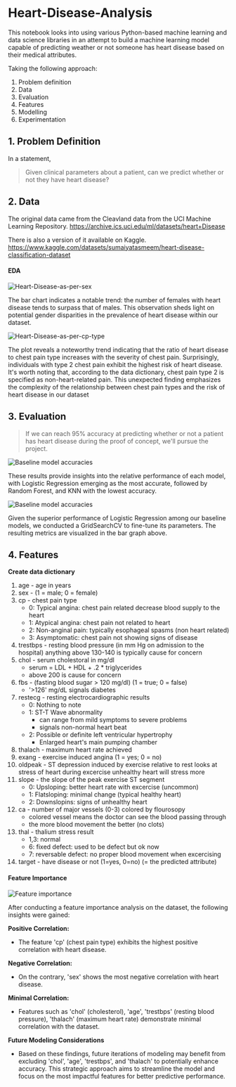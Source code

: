 # Heart-Disease-Analysis
This notebook looks into using various Python-based machine learning and data science libraries in an attempt to build a machine learning model capable of predicting weather or not someone has heart disease based on their medical attributes.

Taking the following approach:

1. Problem definition
2. Data
3. Evaluation
4. Features
5. Modelling
6. Experimentation

## 1. Problem Definition

In a statement,
> Given clinical parameters about a patient, can we predict whether or not they have heart disease?

## 2. Data

The original data came from the Cleavland data from the UCI Machine Learning Repository. https://archive.ics.uci.edu/ml/datasets/heart+Disease

There is also a version of it available on Kaggle. https://www.kaggle.com/datasets/sumaiyatasmeem/heart-disease-classification-dataset

#### EDA

![Heart-Disease-as-per-sex](img/image1.png)

The bar chart indicates a notable trend: the number of females with heart disease tends to surpass that of males. This observation sheds light on potential gender disparities in the prevalence of heart disease within our dataset.

![Heart-Disease-as-per-cp-type](img/image2.png)

The plot reveals a noteworthy trend indicating that the ratio of heart disease to chest pain type increases with the severity of chest pain. Surprisingly, individuals with type 2 chest pain exhibit the highest risk of heart disease. It's worth noting that, according to the data dictionary, chest pain type 2 is specified as non-heart-related pain. This unexpected finding emphasizes the complexity of the relationship between chest pain types and the risk of heart disease in our dataset


## 3. Evaluation 

> If we can reach 95% accuracy at predicting whether or not a patient has heart disease during the proof of concept, we'll pursue the project.

![Baseline model accuracies](img/image0.png)

These results provide insights into the relative performance of each model, with Logistic Regression emerging as the most accurate, followed by Random Forest, and KNN with the lowest accuracy.

![Baseline model accuracies](img/image4.png)

Given the superior performance of Logistic Regression among our baseline models, we conducted a GridSearchCV to fine-tune its parameters. The resulting metrics are visualized in the bar graph above.

## 4. Features

**Create data dictionary**

1. age - age in years
2. sex - (1 = male; 0 = female)
3. cp - chest pain type
    * 0: Typical angina: chest pain related decrease blood supply to the heart
    * 1: Atypical angina: chest pain not related to heart
    * 2: Non-anginal pain: typically esophageal spasms (non heart related)
    * 3: Asymptomatic: chest pain not showing signs of disease
4. trestbps - resting blood pressure (in mm Hg on admission to the hospital) anything above 130-140 is typically cause for concern
5. chol - serum cholestoral in mg/dl
    * serum = LDL + HDL + .2 * triglycerides
    * above 200 is cause for concern
6. fbs - (fasting blood sugar > 120 mg/dl) (1 = true; 0 = false)
    * '>126' mg/dL signals diabetes
7. restecg - resting electrocardiographic results
    * 0: Nothing to note
    * 1: ST-T Wave abnormality
        * can range from mild symptoms to severe problems
        * signals non-normal heart beat
    * 2: Possible or definite left ventricular hypertrophy
        * Enlarged heart's main pumping chamber
8. thalach - maximum heart rate achieved
9. exang - exercise induced angina (1 = yes; 0 = no)
10. oldpeak - ST depression induced by exercise relative to rest looks at stress of heart during excercise unhealthy heart will stress more
11. slope - the slope of the peak exercise ST segment
    * 0: Upsloping: better heart rate with excercise (uncommon)
    * 1: Flatsloping: minimal change (typical healthy heart)
    * 2: Downslopins: signs of unhealthy heart
12. ca - number of major vessels (0-3) colored by flourosopy
    * colored vessel means the doctor can see the blood passing through
    * the more blood movement the better (no clots)
13. thal - thalium stress result
    * 1,3: normal
    * 6: fixed defect: used to be defect but ok now
    * 7: reversable defect: no proper blood movement when excercising
14. target - have disease or not (1=yes, 0=no) (= the predicted attribute)

#### Feature Importance

![Feature importance](img/image3.png)

After conducting a feature importance analysis on the dataset, the following insights were gained:

**Positive Correlation:**
* The feature 'cp' (chest pain type) exhibits the highest positive correlation with heart disease.

**Negative Correlation:**
* On the contrary, 'sex' shows the most negative correlation with heart disease.

**Minimal Correlation:**
* Features such as 'chol' (cholesterol), 'age', 'trestbps' (resting blood pressure), 'thalach' (maximum heart rate) demonstrate minimal correlation with the dataset.

**Future Modeling Considerations**
* Based on these findings, future iterations of modeling may benefit from excluding 'chol', 'age', 'trestbps', and 'thalach' to potentially enhance accuracy. This strategic approach aims to streamline the model and focus on the most impactful features for better predictive performance.